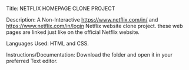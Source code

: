 Title: NETFLIX HOMEPAGE CLONE PROJECT

Description: A Non-Interactive https://www.netflix.com/in/ and https://www.netflix.com/in/login Netflix website clone project. these web pages are linked just like on the official Netflix website.

Languages Used: HTML and CSS.

Instructions/Documentation: Download the folder and open it in your preferred Text editor.

